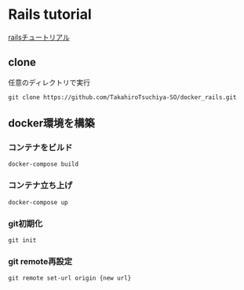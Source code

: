 # Rails tutorial
[railsチュートリアル](https://railstutorial.jp/chapters/beginning?version=5.0)

## clone
任意のディレクトリで実行
```
git clone https://github.com/TakahiroTsuchiya-SO/docker_rails.git
```

## docker環境を構築
### コンテナをビルド
```
docker-compose build
```

### コンテナ立ち上げ
```
docker-compose up
```

### git初期化
```
git init
```

### git remote再設定
```
git remote set-url origin {new url}
```
